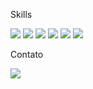 Skills

![](https://img.shields.io/badge/HTML5-E34F26?style=for-the-badge&logo=html5&logoColor=white)
![](https://img.shields.io/badge/CSS-239120?&style=for-the-badge&logo=css3&logoColor=white)
![](https://img.shields.io/badge/JavaScript-323330?style=for-the-badge&logo=javascript&logoColor=F7DF1E)
![](https://img.shields.io/badge/C-00599C?style=for-the-badge&logo=c&logoColor=white)
![](https://img.shields.io/badge/React-20232A?style=for-the-badge&logo=react&logoColor=61DAFB)
![](https://img.shields.io/badge/MySQL-00000F?style=for-the-badge&logo=mysql&logoColor=white)

Contato

[![](https://img.shields.io/badge/LinkedIn-0077B5?style=for-the-badge&logo=linkedin&logoColor=whit)](https://www.linkedin.com/in/guilherme-gomes-de-marchi-81990a234/)

![]()

